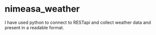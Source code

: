 # nimeasa_weather

 I have used python to connect to RESTapi and collect weather data and present in a readable format.

